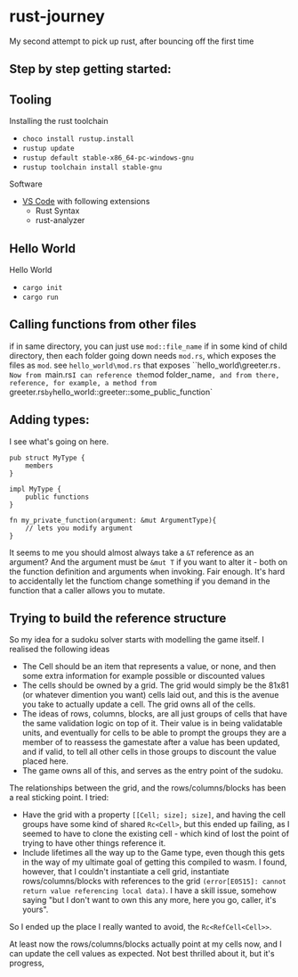 # rust-journey
My second attempt to pick up rust, after bouncing off the first time

## Step by step getting started:

## Tooling
Installing the rust toolchain
- `choco install rustup.install`
- `rustup update`
- `rustup default stable-x86_64-pc-windows-gnu`
- `rustup toolchain install stable-gnu`

Software
- [VS Code](https://code.visualstudio.com/download) with following extensions
  - Rust Syntax
  - rust-analyzer

## Hello World
Hello World
- `cargo init`
- `cargo run`

## Calling functions from other files
if in same directory, you can just use `mod::file_name`
if in some kind of child directory, then each folder going down needs `mod.rs`, which exposes the files as `mod`. see `hello_world\mod.rs` that exposes ``hello_world\greeter.rs`. Now from `main.rs` I can reference the `mod folder_name`, and from there, reference, for example, a method from `greeter.rs` by `hello_world::greeter::some_public_function`

## Adding types:

I see what's going on here.

```
pub struct MyType {
    members
}

impl MyType {
    public functions
}

fn my_private_function(argument: &mut ArgumentType){
    // lets you modify argument
}
```

It seems to me you should almost always take a `&T` reference as an argument? And the argument must be `&mut T` if you want to alter it - both on the function definition and arguments when invoking. Fair enough. It's hard to accidentally let the functiom change something if you demand in the function that a caller allows you to mutate.

## Trying to build the reference structure
So my idea for a sudoku solver starts with modelling the game itself. I realised the following ideas

- The Cell should be an item that represents a value, or none, and then some extra information for example possible or discounted values
- The cells should be owned by a grid. The grid would simply be the 81x81 (or whatever dimention you want) cells laid out, and this is the avenue you take to actually update a cell. The grid owns all of the cells.
- The ideas of rows, columns, blocks, are all just groups of cells that have the same validation logic on top of it. Their value is in being validatable units, and eventually for cells to be able to prompt the groups they are a member of to reassess the gamestate after a value has been updated, and if valid, to tell all other cells in those groups to discount the value placed here.
- The game owns all of this, and serves as the entry point of the sudoku.

The relationships between the grid, and the rows/columns/blocks has been a real sticking point. I tried:

- Have the grid with a property `[[Cell; size]; size]`, and having the cell groups have some kind of shared `Rc<Cell>`, but this ended up failing, as I seemed to have to clone the existing cell - which kind of lost the point of trying to have other things reference it.
- Include lifetimes all the way up to the Game type, even though this gets in the way of my ultimate goal of getting this compiled to wasm. I found, however, that I couldn't instantiate a cell grid, instantiate rows/columns/blocks with references to the grid `(error[E0515]: cannot return value referencing local data)`. I have a skill issue, somehow saying "but I don't want to own this any more, here you go, caller, it's yours". 

So I ended up the place I really wanted to avoid, the `Rc<RefCell<Cell>>`. 

At least now the rows/columns/blocks actually point at my cells now, and I can update the cell values as expected. Not best thrilled about it, but it's progress,